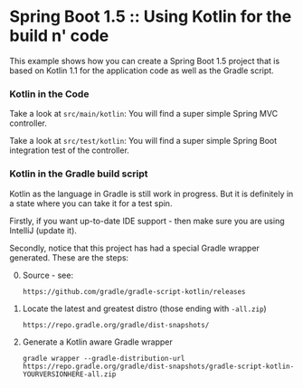# Spring Boot 1.5 :: Using Kotlin for the build n' code
 
This example shows how you can create a Spring Boot 1.5 project that is based on Kotlin 1.1 for the application code as well as the Gradle script. 

### Kotlin in the Code

Take a look at `src/main/kotlin`: You will find a super simple Spring MVC controller.

Take a look at `src/test/kotlin`: You will find a super simple Spring Boot integration test of the controller.

### Kotlin in the Gradle build script

Kotlin as the language in Gradle is still work in progress. But it is definitely in a state where you can take it for a test spin.

Firstly, if you want up-to-date IDE support - then make sure you are using IntelliJ (update it).

Secondly, notice that this project has had a special Gradle wrapper generated. These are the steps: 

0. Source - see: 
    
       https://github.com/gradle/gradle-script-kotlin/releases

1. Locate the latest and greatest distro (those ending with `-all.zip`)
       
       https://repo.gradle.org/gradle/dist-snapshots/
 
2. Generate a Kotlin aware Gradle wrapper
       
       gradle wrapper --gradle-distribution-url https://repo.gradle.org/gradle/dist-snapshots/gradle-script-kotlin-YOURVERSIONHERE-all.zip
     
     
    
